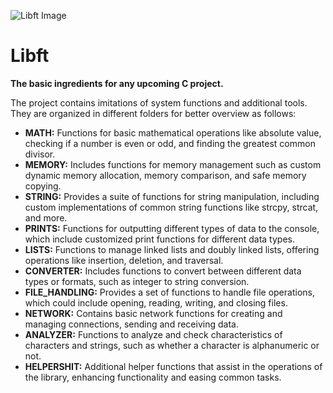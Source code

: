 ![Libft Image](https://i.imgflip.com/6vumy5.jpg)

# Libft

**The basic ingredients for any upcoming C project.**

The project contains imitations of system functions and additional tools. They are organized in different folders for better overview as follows:

- **MATH:** Functions for basic mathematical operations like absolute value, checking if a number is even or odd, and finding the greatest common divisor.
- **MEMORY:** Includes functions for memory management such as custom dynamic memory allocation, memory comparison, and safe memory copying.
- **STRING:** Provides a suite of functions for string manipulation, including custom implementations of common string functions like strcpy, strcat, and more.
- **PRINTS:** Functions for outputting different types of data to the console, which include customized print functions for different data types.
- **LISTS:** Functions to manage linked lists and doubly linked lists, offering operations like insertion, deletion, and traversal.
- **CONVERTER:** Includes functions to convert between different data types or formats, such as integer to string conversion.
- **FILE_HANDLING:** Provides a set of functions to handle file operations, which could include opening, reading, writing, and closing files.
- **NETWORK:** Contains basic network functions for creating and managing connections, sending and receiving data.
- **ANALYZER:** Functions to analyze and check characteristics of characters and strings, such as whether a character is alphanumeric or not.
- **HELPERSHIT:** Additional helper functions that assist in the operations of the library, enhancing functionality and easing common tasks.
